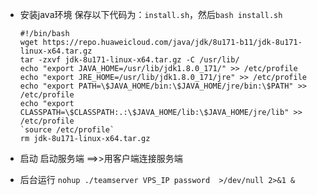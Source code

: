 + 安装java环境
	保存以下代码为：`install.sh`，然后`bash install.sh`
	```
	#!/bin/bash
	wget https://repo.huaweicloud.com/java/jdk/8u171-b11/jdk-8u171-linux-x64.tar.gz
	tar -zxvf jdk-8u171-linux-x64.tar.gz -C /usr/lib/
	echo "export JAVA_HOME=/usr/lib/jdk1.8.0_171/" >> /etc/profile
	echo "export JRE_HOME=/usr/lib/jdk1.8.0_171/jre" >> /etc/profile
	echo "export PATH=\$JAVA_HOME/bin:\$JAVA_HOME/jre/bin:\$PATH" >> /etc/profile
	echo "export CLASSPATH=\$CLASSPATH:.:\$JAVA_HOME/lib:\$JAVA_HOME/jre/lib" >> /etc/profile
	`source /etc/profile`
	rm jdk-8u171-linux-x64.tar.gz
	```

+ 启动
	启动服务端 ==>>用客户端连接服务端
	
+ 后台运行
	`nohup ./teamserver VPS_IP password  >/dev/null 2>&1 &`